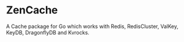 # ZenCache

A Cache package for Go which works with Redis, RedisCluster, ValKey, KeyDB, DragonflyDB and Kvrocks.
